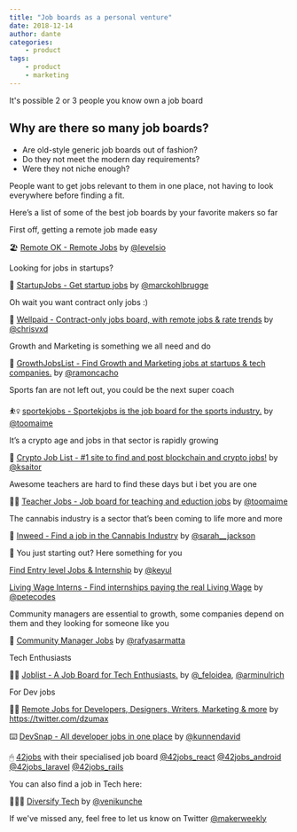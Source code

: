 ```yaml
---
title: "Job boards as a personal venture"
date: 2018-12-14
author: dante
categories:
    - product
tags:
    - product
    - marketing
---
```


It's possible 2 or 3 people you know own a job board

## Why are there so many job boards? 

- Are old-style generic job boards out of fashion?
- Do they not meet the modern day requirements? 
- Were they not niche enough?

People want to get jobs relevant to them in one place, not having to look everywhere before finding a fit.

Here’s a list of some of the best job boards by your favorite makers so far

First off, getting a remote job made easy

🏖️ [Remote OK - Remote Jobs](https://remoteok.io/) by [@levelsio](https://twitter.com/levelsio)

Looking for jobs in startups?

🚀 [StartupJobs - Get startup jobs](https://startup.jobs/) by [@marckohlbrugge](https://twitter.com/marckohlbrugge)

Oh wait you want contract only jobs :)

💸 [Wellpaid - Contract-only jobs board, with remote jobs & rate trends](https://wellpaid.io/) by [@chrisvxd](https://twitter.com/chrisvxd)

Growth and Marketing is something we all need and do

🌱 [GrowthJobsList - Find Growth and Marketing jobs at startups & tech companies.](https://www.growthjobslist.com/) by [@ramoncacho](https://twitter.com/ramoncacho)

Sports fan are not left out, you could be the next super coach

⛹️‍♀️ [sportekjobs - Sportekjobs is the job board for the sports industry.](https://sportekjobs.com/) by [@toomaime](https://twitter.com/toomaime)

It’s a crypto age and jobs in that sector is rapidly growing 

🔐 [Crypto Job List - #1 site to find and post blockchain and crypto jobs!](https://cryptojobslist.com/) by [@ksaitor](https://twitter.com/ksaitor)

Awesome teachers are hard to find these days but i bet you are one

👩‍🏫 [Teacher Jobs - Job board for teaching and eduction jobs](https://teacherjobs.io) by [@toomaime](https://twitter.com/toomaime)

The cannabis industry is a sector that’s been coming to life more and more

🌿 [Inweed - Find a job in the Cannabis Industry](https://inweed.io) by [@sarah__jackson](https://twitter.com/sarah__jackson)

🛫 You just starting out? Here something for you

[Find Entry level Jobs & Internship](http://www.entryleveljobs.me) by [@keyul](https://twitter.com/keyul)

[Living Wage Interns - Find internships paying the real Living Wage](https://www.livingwageinterns.com/) by [@petecodes](https://twitter.com/petecodes)

Community managers are essential to growth, some companies depend on them and they looking for someone like you

👯 [Community Manager Jobs](https://communitymanagerjobs.co) by [@rafyasarmatta](https://twitter.com/rafyasarmatta)

Tech Enthusiasts 

👩‍💻 [Joblist - A Job Board for Tech Enthusiasts.](https://joblist.app) by [@_feloidea](https://twitter.com/_feloidea), [@arminulrich](https://twitter.com/arminulrich)

For Dev jobs

👩‍💻 [Remote Jobs for Developers, Designers, Writers, Marketing & more](https://remoter.net/) by https://twitter.com/dzumax

⌨️ [DevSnap - All developer jobs in one place](https://devsnap.io) by [@kunnendavid](https://twitter.com/kunnendavid)

🖱 [42jobs](https://www.42jobs.io/) with their specialised job board [@42jobs_react](https://twitter.com/42jobs_react) [@42jobs_android](https://twitter.com/42jobs_android) [@42jobs_laravel](https://twitter.com/42jobs_laravel) [@42jobs_rails](https://twitter.com/42jobs_rails)

You can also find a job in Tech here: 

👨🏼‍💻 [Diversify Tech](https://www.diversifytech.co/job-board)  by [@venikunche](https://twitter.com/venikunche)


If we've missed any, feel free to let us know on Twitter [@makerweekly](https://twitter.com/makerweekly)
